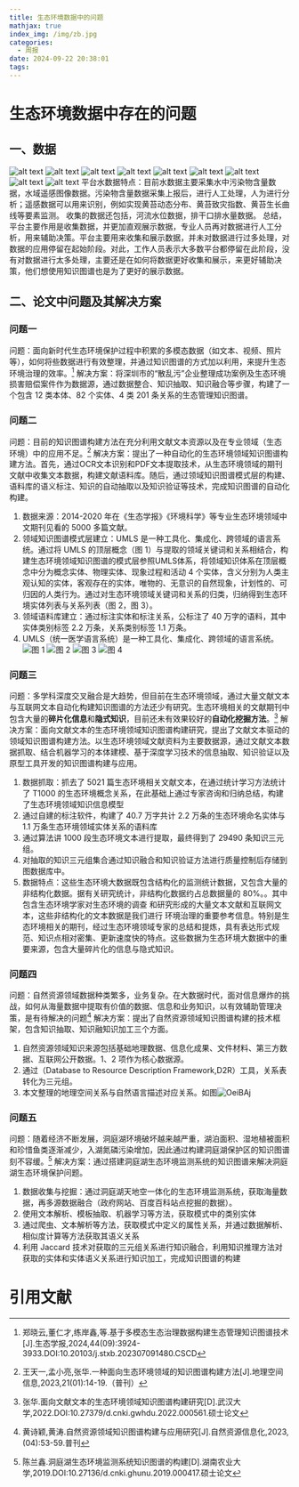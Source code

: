 ```yaml
---
title: 生态环境数据中的问题
mathjax: true
index_img: /img/zb.jpg
categories:
  - 周报
date: 2024-09-22 20:38:01
tags:
---
```

# 生态环境数据中存在的问题
## 一、数据
![alt text](image-1.png)
![alt text](image-2.png)
![alt text](image-3.png)
![alt text](image-4.png)
![alt text](image-5.png)
![alt text](image-6.png)
![alt text](image-7.png)
![alt text](image-8.png)
![alt text](image-9.png)
平台水数据特点：目前水数据主要采集水中污染物含量数据，水域遥感图像数据。污染物含量数据采集上报后，进行人工处理，人为进行分析；遥感数据可以用来识别，例如实现黄苔动态分布、黄苔致灾指数、黄苔生长曲线等要素监测。
收集的数据还包括，河流水位数据，排干口排水量数据。
总结，平台主要作用是收集数据，并更加直观展示数据，专业人员再对数据进行人工分析，用来辅助决策。平台主要用来收集和展示数据，并未对数据进行过多处理，对数据的应用停留在起始阶段。对此，工作人员表示大多数平台都停留在此阶段，没有对数据进行太多处理，主要还是在如何将数据更好收集和展示，来更好辅助决策，他们想使用知识图谱也是为了更好的展示数据。

## 二、论文中问题及其解决方案
### 问题一
问题：面向新时代生态环境保护过程中积累的多模态数据（如文本、视频、照片等），如何将些数据进行有效整理，并通过知识图谱的方式加以利用，来提升生态环境治理的效率。[^1]
解决方案：将深圳市的“散乱污”企业整理成功案例及生态环境损害赔偿案件作为数据源，通过数据整合、知识抽取、知识融合等步骤，构建了一个包含 12 类本体、82 个实体、4 类 201 条关系的生态管理知识图谱。
###  问题二
问题：目前的知识图谱构建方法在充分利用文献文本资源以及在专业领域（生态 环境）中的应用不足。[^2]
解决方案：提出了一种自动化的生态环境领域知识图谱构建方法。首先，通过OCR文本识别和PDF文本提取技术，从生态环境领域的期刊文献中收集文本数据，构建文献语料库。随后，通过领域知识图谱模式层的构建、语料库的语义标注、知识的自动抽取以及知识验证等技术，完成知识图谱的自动化构建。
   1. 数据来源：2014-2020 年在《生态学报》《环境科学》等专业生态环境领域中文期刊见看的 5000 多篇文献。
   2. 领域知识图谱模式层建立：UMLS 是一种工具化、集成化、跨领域的语言系统。通过将 UMLS 的顶层概念（图 1）与提取的领域关键词和关系相结合，构建生态环境领域知识图谱的模式层参照UMLS体系，将领域知识体系在顶层概念中分为概念实体、物理实体、现象过程和活动 4 个实体，含义分别为人类主观认知的实体，客观存在的实体，唯物的、无意识的自然现象，计划性的、可归因的人类行为。通过对生态环境领域关键词和关系的归类，归纳得到生态环境实体列表与关系列表（图 2，图 3）。
   3. 领域语料库建立：通过标注实体和标注关系，公标注了 40 万字的语料，其中实体类别标签 2.2 万条，关系类别标签 1.1 万条。
   4. UMLS（统一医学语言系统）是一种工具化、集成化、跨领域的语言系统。
![图 1](https://raw.githubusercontent.com/Hua-Wu-Que-Code/picture/main/uPic/PeddeN.jpg)
![图 2](https://raw.githubusercontent.com/Hua-Wu-Que-Code/picture/main/uPic/0lBLjP.jpg)
![图 3](https://raw.githubusercontent.com/Hua-Wu-Que-Code/picture/main/uPic/2wVrVo.jpg)
![图 4](https://raw.githubusercontent.com/Hua-Wu-Que-Code/picture/main/uPic/9QTEfz.jpg)
### 问题三
问题：多学科深度交叉融合是大趋势，但目前在生态环境领域，通过大量文献文本与互联网文本自动化构建知识图谱的方法还少有研究。生态环境相关的文献期刊中包含大量的**碎片化信息**和**隐式知识**，目前还未有效果较好的**自动化挖掘方法**。[^3]
解决方案：面向文献文本的生态环境领域知识图谱构建研究，提出了文献文本驱动的领域知识图谱构建方法。以生态环境领域文献资料为主要数据源，通过文献文本数据抓取、结合机器学习的本体建模、基于深度学习技术的信息抽取、知识验证以及原型工具开发的知识图谱构建与应用。
   1. 数据抓取：抓去了 5021 篇生态环境相关文献文本，在通过统计学习方法统计了 T1000 的生态环境概念关系，在此基础上通过专家咨询和归纳总结，构建了生态环境领域知识信息模型
   2. 通过自建的标注软件，构建了 40.7 万字共计 2.2 万条的生态环境命名实体与 1.1 万条生态环境领域实体关系的语料库
   3. 通过算法讲 1000 段生态环境文本进行提取，最终得到了 29490 条知识三元组。
   4. 对抽取的知识三元组集合通过知识融合和知识验证方法进行质量控制后存储到图数据库中。
   5. 数据特点：这些生态环境大数据既包含结构化的监测统计数据，又包含大量的非结构化数据。据有关研究统计，非结构化数据约占总数据量的 80%。。其中包含生态环境学家对生态环境的调查 和研究形成的大量文本文献和互联网文本，这些非结构化的文本数据是我们进行 环境治理的重要参考信息。特别是生态环境相关的期刊，经过生态环境领域专家的总结和提炼，具有表达形式规范、知识点相对密集、更新速度快的特点。这些数据为生态环境大数据中的重要来源，包含大量碎片化的信息与隐式知识。
### 问题四
问题：自然资源领域数据种类繁多，业务复杂。在大数据时代，面对信息爆炸的挑战，如何从海量数据中提取有价值的数据、信息和业务知识，以有效辅助管理决策，是有待解决的问题[^4]
解决方案：提出了自然资源领域知识图谱构建的技术框架，包含知识抽取、知识融知识加工三个方面。
   1. 自然资源领域知识来源包括基础地理数据、信息化成果、文件材料、第三方数据、互联网公开数据。1、2 项作为核心数据源。
   2. 通过（Database to Resource Description Framework,D2R）工具，关系表转化为三元组。
   3. 本文整理的地理空间关系与自然语言描述对应关系。如图![OeiBAj](https://raw.githubusercontent.com/Hua-Wu-Que-Code/picture/main/uPic/OeiBAj.jpg)

### 问题五
问题：随着经济不断发展，洞庭湖环境破坏越来越严重，湖泊面积、湿地植被面积和珍惜鱼类逐渐减少，入湖氮磷污染增加，因此通过构建洞庭湖保护区的知识图谱刻不容缓。[^5]
解决方案：通过搭建洞庭湖生态环境监测系统的知识图谱来解决洞庭湖生态环境保护问题。
   1. 数据收集与挖掘：通过洞庭湖天地空一体化的生态环境监测系统，获取海量数据，再多源数据融合（政府网站、百度百科站点挖掘的数据）。
   2. 使用文本解析、模板抽取、机器学习等方法，获取模式中的类别实体
   3. 通过爬虫、文本解析等方法，获取模式中定义的属性关系，并通过数据解析、相似度计算等方法获取其语义关系
   4. 利用 Jaccard 技术对获取的三元组关系进行知识融合，利用知识推理方法对获取的实体和实体语义关系进行知识加工，完成知识图谱的构建
# 引用文献
[^1]: 郑晓云,董仁才,练岸鑫,等.基于多模态生态治理数据构建生态管理知识图谱技术[J].生态学报,2024,44(09):3924-3933.DOI:10.20103/j.stxb.202307091480.CSCD
[^2]: 王天一,孟小亮,张华.一种面向生态环境领域的知识图谱构建方法[J].地理空间信息,2023,21(01):14-19.（普刊）
[^3]: 张华.面向文献文本的生态环境领域知识图谱构建研究[D].武汉大学,2022.DOI:10.27379/d.cnki.gwhdu.2022.000561.硕士论文
[^4]: 黄诗颖,黄涛.自然资源领域知识图谱构建与应用研究[J].自然资源信息化,2023,(04):53-59.普刊
[^5]: 陈兰鑫.洞庭湖生态环境监测系统知识图谱的构建[D].湖南农业大学,2019.DOI:10.27136/d.cnki.ghunu.2019.000417.硕士论文

